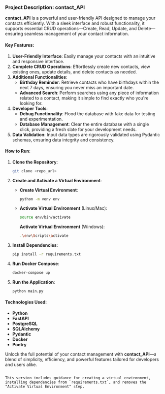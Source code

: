### Project Description: contact_API

**contact_API** is a powerful and user-friendly API designed to manage your contacts efficiently. With a sleek interface and robust functionality, it supports essential CRUD operations—Create, Read, Update, and Delete—ensuring seamless management of your contact information.

#### Key Features:

1. **User-Friendly Interface**: Easily manage your contacts with an intuitive and responsive interface.
2. **Complete CRUD Operations**: Effortlessly create new contacts, view existing ones, update details, and delete contacts as needed.
3. **Additional Functionalities**:
   - **Birthday Reminder**: Retrieve contacts who have birthdays within the next 7 days, ensuring you never miss an important date.
   - **Advanced Search**: Perform searches using any piece of information related to a contact, making it simple to find exactly who you're looking for.
4. **Developer Tools**:
   - **Debug Functionality**: Flood the database with fake data for testing and experimentation.
   - **Database Management**: Clear the entire database with a single click, providing a fresh slate for your development needs.
5. **Data Validation**: Input data types are rigorously validated using Pydantic schemas, ensuring data integrity and consistency.

#### How to Run:

1. **Clone the Repository**:
   ```sh
   git clone <repo_url>
   ```

2. **Create and Activate a Virtual Environment**:
   - **Create Virtual Environment**:
     ```sh
     python -m venv env
     ```
   - **Activate Virtual Environment** (Linux/Mac):
     ```sh
     source env/bin/activate
     ```
     **Activate Virtual Environment** (Windows):
     ```sh
     .\env\Scripts\activate
     ```

3. **Install Dependencies**:
   ```sh
   pip install -r requirements.txt
   ```

4. **Run Docker Compose**:
   ```sh
   docker-compose up
   ```

5. **Run the Application**:
   ```sh
   python main.py
   ```

#### Technologies Used:

- **Python**
- **FastAPI**
- **PostgreSQL**
- **SQLAlchemy**
- **Pydantic**
- **Docker**
- **Poetry**

Unlock the full potential of your contact management with **contact_API**—a blend of simplicity, efficiency, and powerful features tailored for developers and users alike.
```

This version includes guidance for creating a virtual environment, installing dependencies from `requirements.txt`, and removes the "Activate Virtual Environment" step.